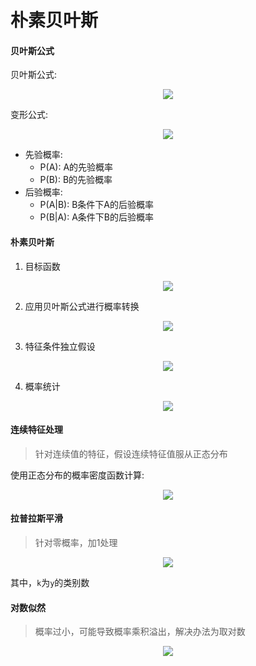 # 朴素贝叶斯

#### 贝叶斯公式

贝叶斯公式:

<div align="center"><img src="http://latex.codecogs.com/svg.latex?P(A\cap&space;B)=P(A)*P(B|A)=P(B)*P(A|B)" /></a></div>

变形公式:

<div align="center"><img src="http://latex.codecogs.com/svg.latex?P(B|A)=\frac{P(A|B)*P(B)}{P(A)}" /></a></div>

* 先验概率:
    * P(A): A的先验概率
    * P(B): B的先验概率
* 后验概率:
    * P(A|B): B条件下A的后验概率
    * P(B|A): A条件下B的后验概率

#### 朴素贝叶斯

1. 目标函数

<div align="center"><img src="http://latex.codecogs.com/svg.latex?y=arg\&space;\underset{c_{k}}{max}\&space;P(y=c_{k}|X)" /></a></div>

2. 应用贝叶斯公式进行概率转换

<div align="center"><img src="http://latex.codecogs.com/svg.latex?P(y=c_{k}|X)=\frac{P(X|y=c_{k})*P(y=c_{k})}{P(X)}" /></a></div>

3. 特征条件独立假设

<div align="center"><img src="http://latex.codecogs.com/svg.latex?P(y=c_{k}|X)=\frac{\prod_{j=1}^{n}P(x_{j}|y=c_{k})*P(y=c_{k})}{P(X)}" /></a></div>

4. 概率统计

<div align="center"><img src="http://latex.codecogs.com/svg.latex?P(x_{j}|y=c_{k})=\frac{I(x_{j},y=c_{k})}{I(y=c_{k})},P(y=c_{k})=\frac{I(y=c_{k})}{I}" /></a></div>

#### 连续特征处理

> 针对连续值的特征，假设连续特征值服从正态分布

使用正态分布的概率密度函数计算:

<div align="center"><img src="http://latex.codecogs.com/svg.latex?f(x)=\frac{1}{\sqrt{2\pi}\sigma}exp(-\frac{(x-\mu)^{2}}{2\sigma^{2}})" /></a></div>

#### 拉普拉斯平滑

> 针对零概率，加1处理

<div align="center"><img src="http://latex.codecogs.com/svg.latex?P(x_{j}|y=c_{k})=\frac{I(x_{j},y=c_{k})}{I(y=c_{k})}\rightarrow&space;P(x_{j}|y=c_{k})=\frac{I(x_{j},y=c_{k})&plus;1}{I(y=c_{k})&plus;k}" /></a></div>

其中，`k`为`y`的类别数

#### 对数似然

> 概率过小，可能导致概率乘积溢出，解决办法为取对数

<div align="center"><img src="http://latex.codecogs.com/svg.latex?logP(y=c_{k}|X)&plus;logP(X)=\sum_{j=1}^{n}logP(x_{j}|y=c_{k})&plus;logP(y=c_{k})" /></a></div>
